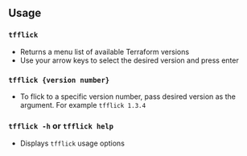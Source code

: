 ## Usage

### `tfflick`
* Returns a menu list of available Terraform versions
* Use your arrow keys to select the desired version and press enter

### `tfflick {version number}`
* To flick to a specific version number, pass desired version as the argument. For example `tfflick 1.3.4`

### `tfflick -h` or `tfflick help`
* Displays `tfflick` usage options
